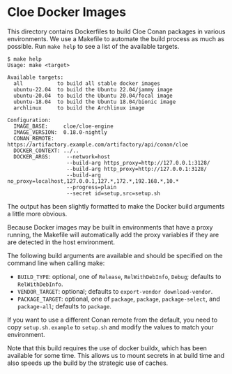 Cloe Docker Images
==================

This directory contains Dockerfiles to build Cloe Conan packages in various
environments. We use a Makefile to automate the build process as much as
possible. Run `make help` to see a list of the available targets.

```console
$ make help
Usage: make <target>

Available targets:
  all           to build all stable docker images
  ubuntu-22.04  to build the Ubuntu 22.04/jammy image
  ubuntu-20.04  to build the Ubuntu 20.04/focal image
  ubuntu-18.04  to build the Ubuntu 18.04/bionic image
  archlinux     to build the Archlinux image

Configuration:
  IMAGE_BASE:     cloe/cloe-engine
  IMAGE_VERSION:  0.18.0-nightly
  CONAN_REMOTE:   https://artifactory.example.com/artifactory/api/conan/cloe
  DOCKER_CONTEXT: ../..
  DOCKER_ARGS:     --network=host
                   --build-arg https_proxy=http://127.0.0.1:3128/
                   --build-arg http_proxy=http://127.0.0.1:3128/
                   --build-arg no_proxy=localhost,127.0.0.1,127.*,172.*,192.168.*,10.*
                   --progress=plain
                   --secret id=setup,src=setup.sh
```

The output has been slightly formatted to make the Docker build arguments a
little more obvious.

Because Docker images may be built in environments that have a proxy running,
the Makefile will automatically add the proxy variables if they are are
detected in the host environment.

The following build arguments are available and should be specified on the
command line when calling make:

- `BUILD_TYPE`: optional, one of `Release`, `RelWithDebInfo`, `Debug`;
  defaults to `RelWithDebInfo`.
- `VENDOR_TARGET`: optional; defaults to `export-vendor download-vendor`.
- `PACKAGE_TARGET`: optional, one of `package`, `package`,
  `package-select`, and `package-all`; defaults to `package`.

If you want to use a different Conan remote from the default, you need to
copy `setup.sh.example` to `setup.sh` and modify the values to match your
environment.

Note that this build requires the use of docker buildx, which has been
available for some time. This allows us to mount secrets in at build time
and also speeds up the build by the strategic use of caches.
